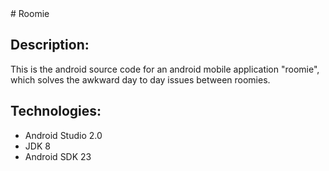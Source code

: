 <snippet>
  <content>
# Roomie

## Description: 
This is the android source code for an android mobile application "roomie", which solves the awkward day to day issues between roomies.

## Technologies:
* Android Studio 2.0
* JDK 8
* Android SDK 23

</content>
  <tabTrigger></tabTrigger>
</snippet>